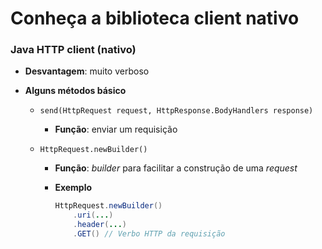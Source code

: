 # Conheça a biblioteca client nativo

### Java HTTP client (nativo)

* **Desvantagem**: muito verboso

* **Alguns métodos básico**

  * `send(HttpRequest request, HttpResponse.BodyHandlers response)`

    * **Função**: enviar um requisição

  * `HttpRequest.newBuilder()`

    * **Função**: *builder* para facilitar a construção de uma *request*

    * **Exemplo**

      ```java
      HttpRequest.newBuilder()
          .uri(...)
          .header(...)
          .GET() // Verbo HTTP da requisição
      ```